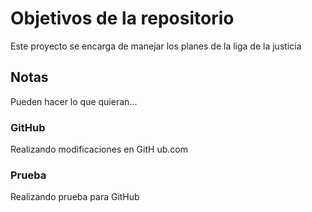 # Objetivos de la repositorio

Este proyecto se encarga de manejar los planes de la liga de la justicia


## Notas
Pueden hacer lo que quieran...

### GitHub
Realizando modificaciones en GitH ub.com

### Prueba
Realizando prueba para GitHub
